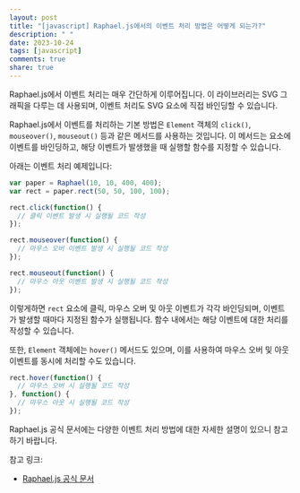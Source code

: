 ```yaml
---
layout: post
title: "[javascript] Raphael.js에서의 이벤트 처리 방법은 어떻게 되는가?"
description: " "
date: 2023-10-24
tags: [javascript]
comments: true
share: true
---
```

Raphael.js에서 이벤트 처리는 매우 간단하게 이루어집니다. 이 라이브러리는 SVG 그래픽을 다루는 데 사용되며, 이벤트 처리도 SVG 요소에 직접 바인딩할 수 있습니다.

Raphael.js에서 이벤트를 처리하는 기본 방법은 `Element` 객체의 `click()`, `mouseover()`, `mouseout()` 등과 같은 메서드를 사용하는 것입니다. 이 메서드는 요소에 이벤트를 바인딩하고, 해당 이벤트가 발생했을 때 실행할 함수를 지정할 수 있습니다.

아래는 이벤트 처리 예제입니다:

```javascript
var paper = Raphael(10, 10, 400, 400);
var rect = paper.rect(50, 50, 100, 100);

rect.click(function() {
  // 클릭 이벤트 발생 시 실행될 코드 작성
});

rect.mouseover(function() {
  // 마우스 오버 이벤트 발생 시 실행될 코드 작성
});

rect.mouseout(function() {
  // 마우스 아웃 이벤트 발생 시 실행될 코드 작성
});
```

이렇게하면 `rect` 요소에 클릭, 마우스 오버 및 아웃 이벤트가 각각 바인딩되며, 이벤트가 발생할 때마다 지정된 함수가 실행됩니다. 함수 내에서는 해당 이벤트에 대한 처리를 작성할 수 있습니다.

또한, `Element` 객체에는 `hover()` 메서드도 있으며, 이를 사용하여 마우스 오버 및 아웃 이벤트를 동시에 처리할 수도 있습니다.

```javascript
rect.hover(function() {
  // 마우스 오버 시 실행될 코드 작성
}, function() {
  // 마우스 아웃 시 실행될 코드 작성
});
```

Raphael.js 공식 문서에는 다양한 이벤트 처리 방법에 대한 자세한 설명이 있으니 참고하기 바랍니다.

참고 링크:
- [Raphael.js 공식 문서](http://dmitrybaranovskiy.github.io/raphael/reference.html)
